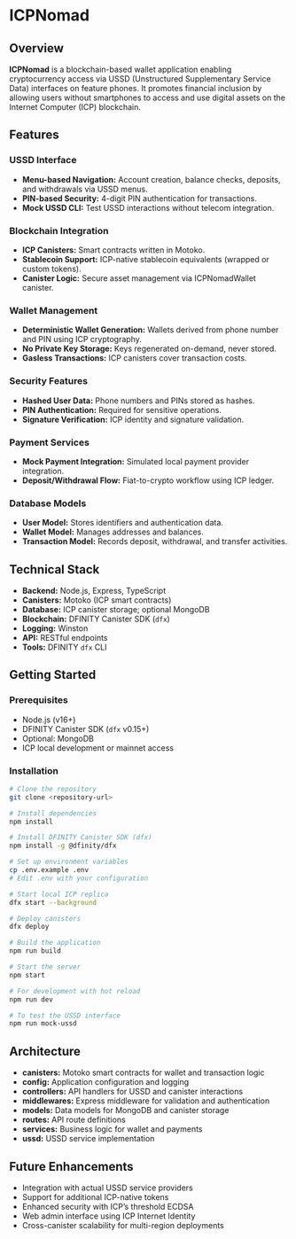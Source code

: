 # ICPNomad

## Overview

**ICPNomad** is a blockchain-based wallet application enabling cryptocurrency access via USSD (Unstructured Supplementary Service Data) interfaces on feature phones. It promotes financial inclusion by allowing users without smartphones to access and use digital assets on the Internet Computer (ICP) blockchain.

## Features

### USSD Interface
- **Menu-based Navigation:** Account creation, balance checks, deposits, and withdrawals via USSD menus.
- **PIN-based Security:** 4-digit PIN authentication for transactions.
- **Mock USSD CLI:** Test USSD interactions without telecom integration.

### Blockchain Integration
- **ICP Canisters:** Smart contracts written in Motoko.
- **Stablecoin Support:** ICP-native stablecoin equivalents (wrapped or custom tokens).
- **Canister Logic:** Secure asset management via ICPNomadWallet canister.

### Wallet Management
- **Deterministic Wallet Generation:** Wallets derived from phone number and PIN using ICP cryptography.
- **No Private Key Storage:** Keys regenerated on-demand, never stored.
- **Gasless Transactions:** ICP canisters cover transaction costs.

### Security Features
- **Hashed User Data:** Phone numbers and PINs stored as hashes.
- **PIN Authentication:** Required for sensitive operations.
- **Signature Verification:** ICP identity and signature validation.

### Payment Services
- **Mock Payment Integration:** Simulated local payment provider integration.
- **Deposit/Withdrawal Flow:** Fiat-to-crypto workflow using ICP ledger.

### Database Models
- **User Model:** Stores identifiers and authentication data.
- **Wallet Model:** Manages addresses and balances.
- **Transaction Model:** Records deposit, withdrawal, and transfer activities.

## Technical Stack

- **Backend:** Node.js, Express, TypeScript
- **Canisters:** Motoko (ICP smart contracts)
- **Database:** ICP canister storage; optional MongoDB
- **Blockchain:** DFINITY Canister SDK (`dfx`)
- **Logging:** Winston
- **API:** RESTful endpoints
- **Tools:** DFINITY `dfx` CLI

## Getting Started

### Prerequisites

- Node.js (v16+)
- DFINITY Canister SDK (`dfx` v0.15+)
- Optional: MongoDB
- ICP local development or mainnet access

### Installation

```bash
# Clone the repository
git clone <repository-url>

# Install dependencies
npm install

# Install DFINITY Canister SDK (dfx)
npm install -g @dfinity/dfx

# Set up environment variables
cp .env.example .env
# Edit .env with your configuration

# Start local ICP replica
dfx start --background

# Deploy canisters
dfx deploy

# Build the application
npm run build

# Start the server
npm start

# For development with hot reload
npm run dev

# To test the USSD interface
npm run mock-ussd
```

## Architecture

- **canisters:** Motoko smart contracts for wallet and transaction logic
- **config:** Application configuration and logging
- **controllers:** API handlers for USSD and canister interactions
- **middlewares:** Express middleware for validation and authentication
- **models:** Data models for MongoDB and canister storage
- **routes:** API route definitions
- **services:** Business logic for wallet and payments
- **ussd:** USSD service implementation

## Future Enhancements

- Integration with actual USSD service providers
- Support for additional ICP-native tokens
- Enhanced security with ICP’s threshold ECDSA
- Web admin interface using ICP Internet Identity
- Cross-canister scalability for multi-region deployments

